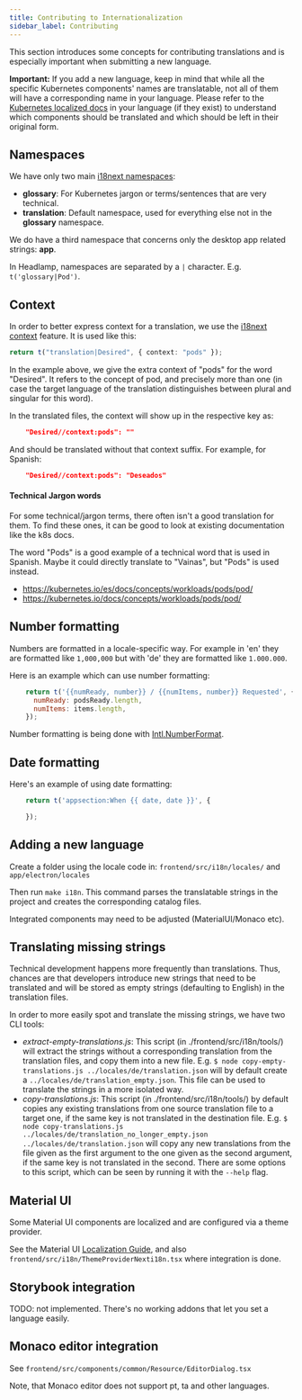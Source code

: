 ```yaml
---
title: Contributing to Internationalization
sidebar_label: Contributing
---
```


This section introduces some concepts for contributing translations and is
especially important when submitting a new language.

**Important:** If you add a new language, keep in mind that while all
the specific Kubernetes components' names are translatable, not all of them
will have a corresponding name in your language. Please refer to the
[Kubernetes localized docs](https://kubernetes.io/docs/home/) in your
language (if they exist) to understand which components should
be translated and which should be left in their original form.

## Namespaces

We have only two main [i18next namespaces](https://www.i18next.com/principles/namespaces):

- **glossary**: For Kubernetes jargon or terms/sentences that are very technical.
- **translation**: Default namespace, used for everything else not in the **glossary** namespace.

We do have a third namespace that concerns only the desktop app related strings: **app**.

In Headlamp, namespaces are separated by a `|` character. E.g. `t('glossary|Pod')`.

## Context

In order to better express context for a translation, we use the [i18next context](https://www.i18next.com/principles/context) feature. It is used like this:

```typescript
return t("translation|Desired", { context: "pods" });
```

In the example above, we give the extra context of "pods" for the word "Desired". It refers to the concept of pod, and precisely more than one (in case the target language of
the translation distinguishes between plural and singular for this word).

In the translated files, the context will show up in the respective key as:

```json
    "Desired//context:pods": ""
```

And should be translated without that context suffix. For example, for Spanish:

```json
    "Desired//context:pods": "Deseados"
```

#### Technical Jargon words

For some technical/jargon terms, there often isn't a good translation for
them. To find these ones, it can be good to look at existing documentation
like the k8s docs.

The word "Pods" is a good example of a technical word that is used in Spanish.
Maybe it could directly translate to "Vainas", but "Pods" is used instead.

- <https://kubernetes.io/es/docs/concepts/workloads/pods/pod/>
- <https://kubernetes.io/docs/concepts/workloads/pods/pod/>

## Number formatting

Numbers are formatted in a locale-specific way. For example in 'en'
they are formatted like `1,000,000` but with 'de' they are formatted
like `1.000.000`.

Here is an example which can use number formatting:

```JavaScript
    return t('{{numReady, number}} / {{numItems, number}} Requested', {
      numReady: podsReady.length,
      numItems: items.length,
    });
```

Number formatting is being done with [Intl.NumberFormat](https://developer.mozilla.org/en-US/docs/Web/JavaScript/Reference/Global_Objects/Intl/NumberFormat).

## Date formatting

Here's an example of using date formatting:

```Javascript
    return t('appsection:When {{ date, date }}', {

    });
```

## Adding a new language

Create a folder using the locale code in:
`frontend/src/i18n/locales/` and `app/electron/locales`

Then run `make i18n`. This command parses the translatable strings in
the project and creates the corresponding catalog files.

Integrated components may need to be adjusted (MaterialUI/Monaco etc).

## Translating missing strings

Technical development happens more frequently than translations. Thus, chances
are that developers introduce new strings that need to be translated and will
be stored as empty strings (defaulting to English) in the translation files.

In order to more easily spot and translate the missing strings, we have two CLI
tools:

- _extract-empty-translations.js_: This script (in ./frontend/src/i18n/tools/)
  will extract the strings without a corresponding translation from the translation
  files, and copy them into a new file.
  E.g. `$ node copy-empty-translations.js ../locales/de/translation.json` will
  by default create a `../locales/de/translation_empty.json`. This file can be
  used to translate the strings in a more isolated way.
- _copy-translations.js_: This script (in ./frontend/src/i18n/tools/)
  by default copies any existing translations from one source translation file to
  a target one, if the same key is not translated in the destination file.
  E.g. `$ node copy-translations.js ../locales/de/translation_no_longer_empty.json ../locales/de/translation.json` will
  copy any new translations from the file given as the first argument to the one
  given as the second argument, if the same key is not translated in the second.
  There are some options to this script, which can be seen by running it with the
  `--help` flag.

## Material UI

Some Material UI components are localized and are configured
via a theme provider.

See the Material UI
[Localization Guide](https://material-ui.com/guides/localization/),
and also `frontend/src/i18n/ThemeProviderNexti18n.tsx` where integration is done.

## Storybook integration

TODO: not implemented. There's no working addons that let you set a language easily.

## Monaco editor integration

See `frontend/src/components/common/Resource/EditorDialog.tsx`

Note, that Monaco editor does not support pt, ta and other languages.
